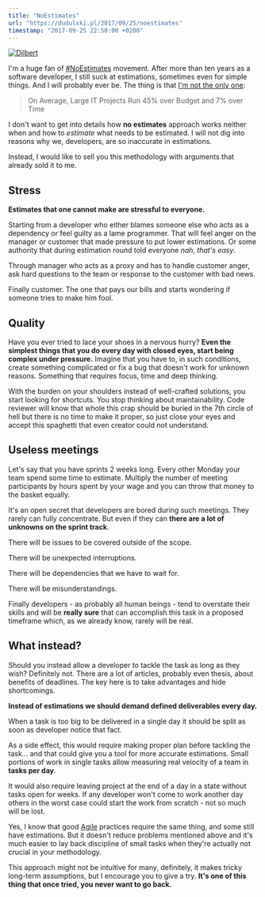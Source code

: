 ```yaml
---
title: "NoEstimates"
url: "https://dudulski.pl/2017/09/25/noestimates"
timestamp: "2017-09-25 22:50:00 +0200"
---
```


[![Dilbert](http://assets.amuniversal.com/aa0c23f0d6c801350cc9005056a9545d)](http://dilbert.com/strip/2018-01-22)

I\'m a huge fan of [#NoEstimates](https://twitter.com/hashtag/noestimates) movement. After more than ten years as a software developer, I still suck at estimations, sometimes even for simple things. And I will probably ever be. The thing is that [I\'m not the only one](https://projectjournal.co.uk/2016/02/20/66-of-it-projects-fail/):

> On Average, Large IT Projects Run 45% over Budget and 7% over Time

I don\'t want to get into details how **no estimates** approach works neither when and how to *estimate* what needs to be estimated. I will not dig into reasons why we, developers, are so inaccurate in estimations.

Instead, I would like to sell you this methodology with arguments that already sold it to me.

## Stress

**Estimates that one cannot make are stressful to everyone.**

Starting from a developer who either blames someone else who acts as a dependency or feel guilty as a lame programmer. That will feel anger on the manager or customer that made pressure to put lower estimations. Or some authority that during estimation round told everyone *nah, that\'s easy*.

Through manager who acts as a proxy and has to handle customer anger, ask hard questions to the team or response to the customer with bad news.

Finally customer. The one that pays our bills and starts wondering if someone tries to make him fool.

## Quality

Have you ever tried to lace your shoes in a nervous hurry? **Even the simplest things that you do every day with closed eyes, start being complex under pressure.** Imagine that you have to, in such conditions, create something complicated or fix a bug that doesn\'t work for unknown reasons. Something that requires focus, time and deep thinking.

With the burden on your shoulders instead of well-crafted solutions, you start looking for shortcuts. You stop thinking about maintainability. Code reviewer will know that whole this crap should be buried in the 7th circle of hell but there is no time to make it proper, so just close your eyes and accept this spaghetti that even creator could not understand.

## Useless meetings

Let\'s say that you have sprints 2 weeks long. Every other Monday your team spend some time to estimate. Multiply the number of meeting participants by hours spent by your wage and you can throw that money to the basket equally.

It\'s an open secret that developers are bored during such meetings. They rarely can fully concentrate. But even if they can **there are a lot of unknowns on the sprint track**.

There will be issues to be covered outside of the scope.

There will be unexpected interruptions.

There will be dependencies that we have to wait for.

There will be misunderstandings.

Finally developers - as probably all human beings - tend to overstate their skills and will be **really sure** that can accomplish this task in a proposed timeframe which, as we already know, rarely will be real.

## What instead?

Should you instead allow a developer to tackle the task as long as they wish? Definitely not. There are a lot of articles, probably even thesis, about benefits of deadlines. The key here is to take advantages and hide shortcomings.

**Instead of estimations we should demand defined deliverables every day.**

When a task is too big to be delivered in a single day it should be split as soon as developer notice that fact.

As a side effect, this would require making proper plan before tackling the task... and that could give you a tool for more accurate estimations. Small portions of work in single tasks allow measuring real velocity of a team in **tasks per day**.

It would also require leaving project at the end of a day in a state without tasks open for weeks. If any developer won\'t come to work another day others in the worst case could start the work from scratch - not so much will be lost.

Yes, I know that good [Agile](http://agilemanifesto.org/) practices require the same thing, and some still have estimations. But it doesn\'t reduce problems mentioned above and it\'s much easier to lay back discipline of small tasks when they\'re actually not crucial in your methodology.

This approach might not be intuitive for many, definitely, it makes tricky long-term assumptions, but I encourage you to give a try. **It\'s one of this thing that once tried, you never want to go back.**
